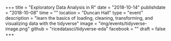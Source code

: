 +++
title = "Exploratory Data Analysis in R"
date = "2018-10-14"
publishdate = "2018-10-08"
time = ""
location = "Duncan Hall"
type = "event"
description = "learn the basics of loading, cleaning, transforming, and visualizing data with the tidyverse"
image = "img/events/tidyverse-image.png"
github = "ricedatasci/tidyverse-eda"
facebook = ""
draft = false
+++
